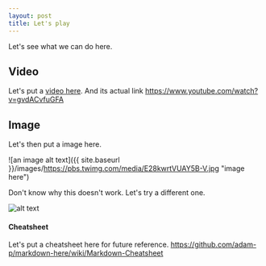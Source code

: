 ```yaml
---
layout: post
title: Let's play
---
```

Let's see what we can do here.

## Video  
Let's put a [video here](https://www.youtube.com/watch?v=gvdACvfuGFA). And its actual link <https://www.youtube.com/watch?v=gvdACvfuGFA>

## Image  
Let's then put a image here.

![an image alt text]({{ site.baseurl }}/images/https://pbs.twimg.com/media/E28kwrtVUAY5B-V.jpg "image here")

Don't know why this doesn't work. Let's try a different one.

![alt text](https://pbs.twimg.com/media/E28kwrtVUAY5B-V.jpg "Minwon here")

#### Cheatsheet  

Let's put a cheatsheet here for future reference. <https://github.com/adam-p/markdown-here/wiki/Markdown-Cheatsheet>

